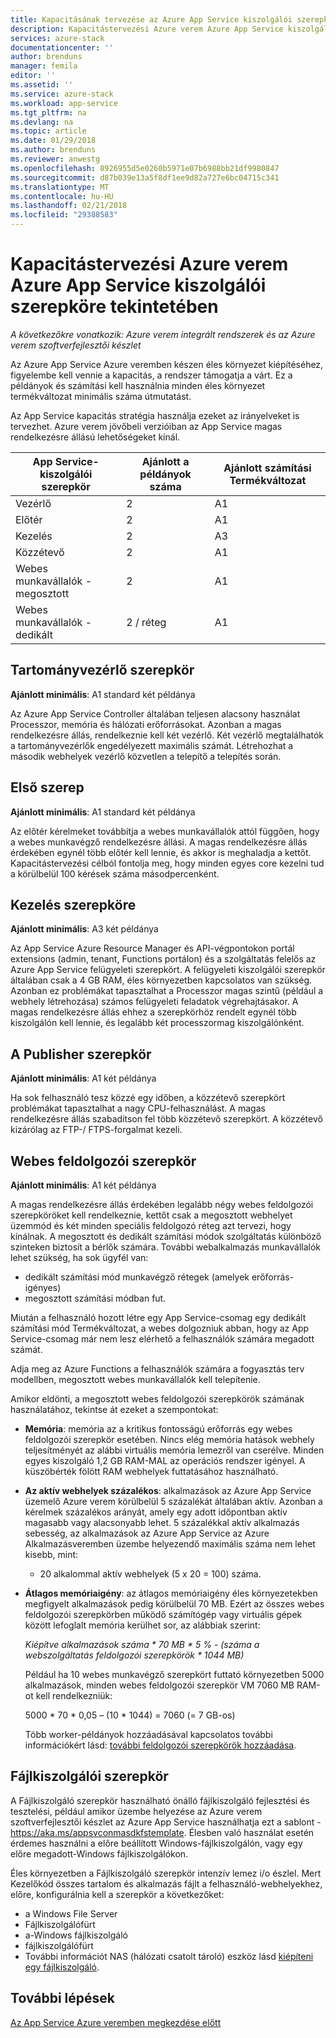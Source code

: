 ```yaml
---
title: Kapacitásának tervezése az Azure App Service kiszolgálói szerepkörök Azure verem |} Microsoft Docs
description: Kapacitástervezési Azure verem Azure App Service kiszolgálói szerepköre tekintetében
services: azure-stack
documentationcenter: ''
author: brenduns
manager: femila
editor: ''
ms.assetid: ''
ms.service: azure-stack
ms.workload: app-service
ms.tgt_pltfrm: na
ms.devlang: na
ms.topic: article
ms.date: 01/29/2018
ms.author: brenduns
ms.reviewer: anwestg
ms.openlocfilehash: 8926955d5e0260b5971e07b6988bb21df9980847
ms.sourcegitcommit: d87b039e13a5f8df1ee9d82a727e6bc04715c341
ms.translationtype: MT
ms.contentlocale: hu-HU
ms.lasthandoff: 02/21/2018
ms.locfileid: "29388583"
---
```

# <a name="capacity-planning-for-azure-app-service-server-roles-in-azure-stack"></a>Kapacitástervezési Azure verem Azure App Service kiszolgálói szerepköre tekintetében
*A következőkre vonatkozik: Azure verem integrált rendszerek és az Azure verem szoftverfejlesztői készlet*

Az Azure App Service Azure veremben készen éles környezet kiépítéséhez, figyelembe kell vennie a kapacitás, a rendszer támogatja a várt.  Ez a példányok és számítási kell használnia minden éles környezet termékváltozat minimális száma útmutatást.

Az App Service kapacitás stratégia használja ezeket az irányelveket is tervezhet. Azure verem jövőbeli verzióiban az App Service magas rendelkezésre állású lehetőségeket kínál.

| App Service-kiszolgálói szerepkör | Ajánlott a példányok száma | Ajánlott számítási Termékváltozat|
| --- | --- | --- |
| Vezérlő | 2 | A1 |
| Előtér | 2 | A1 |
| Kezelés | 2 | A3 |
| Közzétevő | 2 | A1 |
| Webes munkavállalók - megosztott | 2 | A1 |
| Webes munkavállalók - dedikált | 2 / réteg | A1 |

## <a name="controller-role"></a>Tartományvezérlő szerepkör

**Ajánlott minimális**: A1 standard két példánya

Az Azure App Service Controller általában teljesen alacsony használat Processzor, memória és hálózati erőforrásokat. Azonban a magas rendelkezésre állás, rendelkeznie kell két vezérlő. Két vezérlő megtalálhatók a tartományvezérlők engedélyezett maximális számát. Létrehozhat a második webhelyek vezérlő közvetlen a telepítő a telepítés során.

## <a name="front-end-role"></a>Első szerep

**Ajánlott minimális**: A1 standard két példánya

Az előtér kérelmeket továbbítja a webes munkavállalók attól függően, hogy a webes munkavégző rendelkezésre állási. A magas rendelkezésre állás érdekében egynél több előtér kell lennie, és akkor is meghaladja a kettőt. Kapacitástervezési célból fontolja meg, hogy minden egyes core kezelni tud a körülbelül 100 kérések száma másodpercenként.

## <a name="management-role"></a>Kezelés szerepköre

**Ajánlott minimális**: A3 két példánya

Az App Service Azure Resource Manager és API-végpontokon portál extensions (admin, tenant, Functions portálon) és a szolgáltatás felelős az Azure App Service felügyeleti szerepkört. A felügyeleti kiszolgálói szerepkör általában csak a 4 GB RAM, éles környezetben kapcsolatos van szükség. Azonban ez problémákat tapasztalhat a Processzor magas szintű (például a webhely létrehozása) számos felügyeleti feladatok végrehajtásakor. A magas rendelkezésre állás ehhez a szerepkörhöz rendelt egynél több kiszolgálón kell lennie, és legalább két processzormag kiszolgálónként.

## <a name="publisher-role"></a>A Publisher szerepkör

**Ajánlott minimális**: A1 két példánya

Ha sok felhasználó tesz közzé egy időben, a közzétevő szerepkört problémákat tapasztalhat a nagy CPU-felhasználást. A magas rendelkezésre állás szabadítson fel több közzétevő szerepkört.  A közzétevő kizárólag az FTP-/ FTPS-forgalmat kezeli.

## <a name="web-worker-role"></a>Webes feldolgozói szerepkör

**Ajánlott minimális**: A1 két példánya

A magas rendelkezésre állás érdekében legalább négy webes feldolgozói szerepköröket kell rendelkeznie, kettőt csak a megosztott webhelyet üzemmód és két minden speciális feldolgozó réteg azt tervezi, hogy kínálnak. A megosztott és dedikált számítási módok szolgáltatás különböző szinteken biztosít a bérlők számára. További webalkalmazás munkavállalók lehet szükség, ha sok ügyfél van:
 - dedikált számítási mód munkavégző rétegek (amelyek erőforrás-igényes)
 - megosztott számítási módban fut.

Miután a felhasználó hozott létre egy App Service-csomag egy dedikált számítási mód Termékváltozat, a webes dolgozniuk abban, hogy az App Service-csomag már nem lesz elérhető a felhasználók számára megadott számát.

Adja meg az Azure Functions a felhasználók számára a fogyasztás terv modellben, megosztott webes munkavállalók kell telepítenie.

Amikor eldönti, a megosztott webes feldolgozói szerepkörök számának használatához, tekintse át ezeket a szempontokat:

- **Memória**: memória az a kritikus fontosságú erőforrás egy webes feldolgozói szerepkör esetében. Nincs elég memória hatások webhely teljesítményét az alábbi virtuális memória lemezről van cserélve. Minden egyes kiszolgáló 1,2 GB RAM-MAL az operációs rendszer igényel. A küszöbérték fölött RAM webhelyek futtatásához használható.
- **Az aktív webhelyek százalékos**: alkalmazások az Azure App Service üzemelő Azure verem körülbelül 5 százalékát általában aktív. Azonban a kérelmek százalékos arányát, amely egy adott időpontban aktív magasabb vagy alacsonyabb lehet. 5 százalékkal aktív alkalmazás sebesség, az alkalmazások az Azure App Service az Azure Alkalmazásveremben üzembe helyezendő maximális száma nem lehet kisebb, mint:
    - 20 alkalommal aktív webhelyek (5 x 20 = 100) száma.
- **Átlagos memóriaigény**: az átlagos memóriaigény éles környezetekben megfigyelt alkalmazások pedig körülbelül 70 MB. Ezért az összes webes feldolgozói szerepkörben működő számítógép vagy virtuális gépek között lefoglalt memória kerülhet sor, az alábbiak szerint:

    *Kiépítve alkalmazások száma * 70 MB * 5 % - (száma a webszolgáltatás feldolgozói szerepkörök * 1044 MB)*

   Például ha 10 webes munkavégző szerepkört futtató környezetben 5000 alkalmazások, minden webes feldolgozói szerepkör VM 7060 MB RAM-ot kell rendelkezniük:

   5000 * 70 * 0,05 – (10 * 1044) = 7060 (= 7 GB-os)

   Több worker-példányok hozzáadásával kapcsolatos további információkért lásd: [további feldolgozói szerepkörök hozzáadása](azure-stack-app-service-add-worker-roles.md).

## <a name="file-server-role"></a>Fájlkiszolgálói szerepkör

A Fájlkiszolgáló szerepkör használható önálló fájlkiszolgáló fejlesztési és tesztelési, például amikor üzembe helyezése az Azure verem szoftverfejlesztői készlet az Azure App Service használhatja ezt a sablont - https://aka.ms/appsvconmasdkfstemplate. Élesben való használat esetén érdemes használni a előre beállított Windows-fájlkiszolgálón, vagy egy előre megadott-Windows fájlkiszolgálókon.

Éles környezetben a Fájlkiszolgáló szerepkör intenzív lemez i/o észlel. Mert Kezelőkód összes tartalom és alkalmazás fájlt a felhasználó-webhelyekhez, előre, konfigurálnia kell a szerepkör a következőket:
- a Windows File Server
- Fájlkiszolgálófürt
- a-Windows fájlkiszolgáló
- fájlkiszolgálófürt
- További információt NAS (hálózati csatolt tároló) eszköz lásd [kiépíteni egy fájlkiszolgáló](azure-stack-app-service-before-you-get-started.md#prepare-the-file-server).

## <a name="next-steps"></a>További lépések

[Az App Service Azure veremben megkezdése előtt](azure-stack-app-service-before-you-get-started.md)
